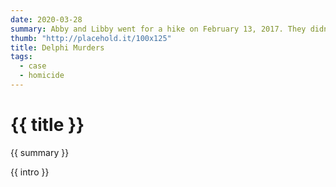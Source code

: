 ```yaml
---
date: 2020-03-28
summary: Abby and Libby went for a hike on February 13, 2017. They didn't show up to be picked up, and their bodies were found the next day.
thumb: "http://placehold.it/100x125"
title: Delphi Murders
tags:
  - case
  - homicide
---
```


<h1>{{ title }}</h1>

<p>{{ summary }}</p>

<p>{{ intro }}</p>
